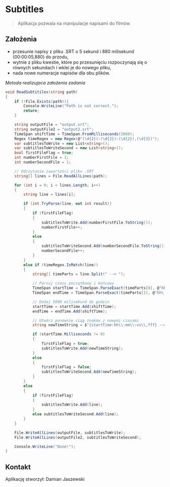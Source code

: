 # Subtitles
> Aplikacja pozwala na manipulacje napisami do filmów.

## Założenia
- przesunie napisy z pliku .SRT o 5 sekund i 880 milisekund (00:00:05,880) do przodu,
- wytnie z pliku kwestie, które po przesunięciu rozpoczynają się o równych sekundach i wklei je do nowego pliku,
- nada nowe numeracje napisów dla obu plików.

*Metoda realizujaca założenia zadania*
```csharp
void ReadSubtitiles(string path)
{
    if (!File.Exists(path)){
        Console.WriteLine("Path is not correct."); 
        return;
    }

    string outputFile = "output.srt";
    string outputFile2 = "output2.srt";
    TimeSpan shiftTime = TimeSpan.FromMilliseconds(5880);
    Regex timeRegex = new Regex(@"(\d{2}):(\d{2}):(\d{2}),(\d{3})");
    var subtitlesToWrite = new List<string>();
    var subtitlesToWriteSecond = new List<string>();
    bool firstFileFlag = true;
    int numberFirstFile = 1;
    int numberSecondFile = 1;

    // Odczytanie zawartości pliku .SRT
    string[] lines = File.ReadAllLines(path);

    for (int i = 0; i < lines.Length; i++)
    {
        string line = lines[i];

        if (int.TryParse(line, out int result))
        {
            if (firstFileFlag)
            {
                subtitlesToWrite.Add(numberFirstFile.ToString());
                numberFirstFile++;
            }
            else
            {
                subtitlesToWriteSecond.Add(numberSecondFile.ToString());
                numberSecondFile++;
            }
        }
        else if (timeRegex.IsMatch(line))
        {
            string[] timeParts = line.Split(" --> ");

            // Parsuj czasy początkowy i końcowy
            TimeSpan startTime = TimeSpan.ParseExact(timeParts[0], @"hh\:mm\:ss\,fff", null);
            TimeSpan endTime = TimeSpan.ParseExact(timeParts[1], @"hh\:mm\:ss\,fff", null);

            // Dodaj 5880 milisekund do godzin
            startTime = startTime.Add(shiftTime);
            endTime = endTime.Add(shiftTime);

            // Utwórz ponownie ciąg znaków z nowymi czasami
            string newTimeString = $"{startTime:hh\\:mm\\:ss\\,fff} --> {endTime:hh\\:mm\\:ss\\,fff}";

            if (startTime.Milliseconds != 0)
            {
                firstFileFlag = true;
                subtitlesToWrite.Add(newTimeString);
            }
            else
            {
                firstFileFlag = false;
                subtitlesToWriteSecond.Add(newTimeString);
            }
        }
        else
        {
            if (firstFileFlag)
            {
                subtitlesToWrite.Add(line);
            }
            else subtitlesToWriteSecond.Add(line);
        }
    }

    File.WriteAllLines(outputFile, subtitlesToWrite);
    File.WriteAllLines(outputFile2, subtitlesToWriteSecond);

    Console.WriteLine("Done!");
}
```

## Kontakt
Aplikację stworzył:
Damian Jaszewski


